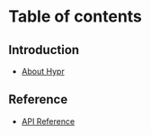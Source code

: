 # Table of contents

## Introduction

* [About Hypr](README.md)

## Reference

* [API Reference](reference/api-reference.md)

